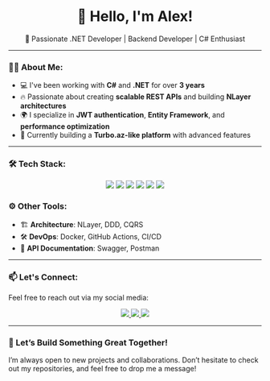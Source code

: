 <h1 align="center">👋 Hello, I'm Alex!</h1>

<p align="center">
  🚀 Passionate .NET Developer | Backend Developer | C# Enthusiast
</p>

---

### 👨‍💻 About Me:
- 💻 I've been working with **C#** and **.NET** for over **3 years**  
- 🔥 Passionate about creating **scalable REST APIs** and building **NLayer architectures**  
- 🌍 I specialize in **JWT authentication**, **Entity Framework**, and **performance optimization**  
- 🎯 Currently building a **Turbo.az-like platform** with advanced features  

---

### 🛠 Tech Stack:
<p align="center">
  <img src="https://img.shields.io/badge/C%23-239120?style=for-the-badge&logo=csharp&logoColor=white" />
  <img src="https://img.shields.io/badge/.NET-512BD4?style=for-the-badge&logo=dotnet&logoColor=white" />
  <img src="https://img.shields.io/badge/ASP.NET Core-5C2D91?style=for-the-badge&logo=dotnet&logoColor=white" />
  <img src="https://img.shields.io/badge/EF Core-512BD4?style=for-the-badge&logo=efcore&logoColor=white" />
  <img src="https://img.shields.io/badge/MS SQL Server-CC2927?style=for-the-badge&logo=microsoftsqlserver&logoColor=white" />
  <img src="https://img.shields.io/badge/PostgreSQL-336791?style=for-the-badge&logo=postgresql&logoColor=white" />
</p>

### ⚙️ Other Tools:
- 🏗 **Architecture**: NLayer, DDD, CQRS  
- 🛠 **DevOps**: Docker, GitHub Actions, CI/CD  
- 📜 **API Documentation**: Swagger, Postman  

---

### 📫 Let's Connect:
Feel free to reach out via my social media:

<p align="center">
  <a href="https://linkedin.com/in/hemid-ismayilov-bb9a66317">
    <img src="https://img.shields.io/badge/LinkedIn-0077B5?style=for-the-badge&logo=linkedin&logoColor=white" />
  </a>
  <a href="https://wa.me/+994504460105">
    <img src="https://img.shields.io/badge/WhatsApp-25D366?style=for-the-badge&logo=whatsapp&logoColor=white" />
  </a>
  <a href="mailto:gamid.ismailov.001@gmail.com">
    <img src="https://img.shields.io/badge/Email-D14836?style=for-the-badge&logo=gmail&logoColor=white" />
  </a>
</p>

---

### 🚀 Let’s Build Something Great Together!  
I’m always open to new projects and collaborations. Don’t hesitate to check out my repositories, and feel free to drop me a message!
